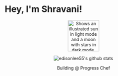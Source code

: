 # Hey, I'm Shravani!
<p align="center">
<picture>
  <source media="(prefers-color-scheme: dark)" srcset="https://user-images.githubusercontent.com/25423296/163456776-7f95b81a-f1ed-45f7-b7ab-8fa810d529fa.png">
  <source media="(prefers-color-scheme: light)" srcset="https://user-images.githubusercontent.com/25423296/163456779-a8556205-d0a5-45e2-ac17-42d089e3c3f8.png">
  <img alt="Shows an illustrated sun in light mode and a moon with stars in dark mode." src="https://user-images.githubusercontent.com/25423296/163456779-a8556205-d0a5-45e2-ac17-42d089e3c3f8.png"
     width="100px" 
     height="100px" >
</picture>
</p>
<p align="center">
<img src="https://github-readme-stats.vercel.app/api?username=RoyShravani&hide_border=true&show_icons=true" alt="edisonlee55's github stats">
</p>
<p align="center">
Building @ Progress Chef
</p>
